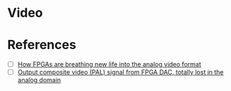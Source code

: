 # Video

# References

- [ ] [How FPGAs are breathing new life into the analog video format](https://www.eetimes.com/how-fpgas-are-breathing-new-life-into-the-analog-video-format/)
- [ ] [Output composite video (PAL) signal from FPGA DAC, totally lost in the analog domain](https://electronics.stackexchange.com/questions/575033/output-composite-video-pal-signal-from-fpga-dac-totally-lost-in-the-analog-do)
